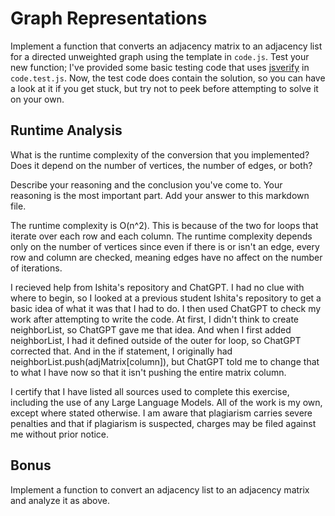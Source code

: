 # Graph Representations

Implement a function that converts an adjacency matrix to an adjacency list for
a directed unweighted graph using the template in `code.js`. Test your new
function; I've provided some basic testing code that uses
[jsverify](https://jsverify.github.io/) in `code.test.js`. Now, the test code
does contain the solution, so you can have a look at it if you get stuck, but
try not to peek before attempting to solve it on your own.

## Runtime Analysis

What is the runtime complexity of the conversion that you implemented? Does it
depend on the number of vertices, the number of edges, or both?

Describe your reasoning and the conclusion you've come to. Your reasoning is the
most important part. Add your answer to this markdown file.

The runtime complexity is O(n^2).  This is because of the two for loops that iterate over each row and each column.  The runtime complexity depends only on the number of vertices since even if there is or isn't an edge, every row and column are checked, meaning edges have no affect on the number of iterations.

I recieved help from Ishita's repository and ChatGPT.  I had no clue with where to begin, so I looked at a previous student Ishita's repository to get a basic idea of what it was that I had to do.  I then used ChatGPT to check my work after attempting to write the code.  At first, I didn't think to create neighborList, so ChatGPT gave me that idea.  And when I first added neighborList, I had it defined outside of the outer for loop, so ChatGPT corrected that.  And in the if statement, I originally had neighborList.push(adjMatrix[column]), but ChatGPT told me to change that to what I have now so that it isn't pushing the entire matrix column.

I certify that I have listed all sources used to complete this exercise, including the use of any Large Language Models.  All of the work is my own, except where stated otherwise.  I am aware that plagiarism carries severe penalties and that if plagiarism is suspected, charges may be filed against me without prior notice.

## Bonus

Implement a function to convert an adjacency list to an adjacency matrix and
analyze it as above.
